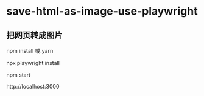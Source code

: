 # save-html-as-image-use-playwright
## 把网页转成图片

npm install 或 yarn

npx playwright install

npm start

http://localhost:3000